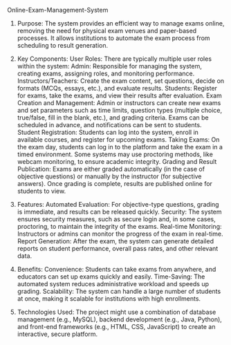 Online-Exam-Management-System

1. Purpose:
The system provides an efficient way to manage exams online, removing the need for physical exam venues and paper-based processes. It allows institutions to automate the exam process from scheduling to result generation.

2. Key Components:
User Roles: There are typically multiple user roles within the system:
Admin: Responsible for managing the system, creating exams, assigning roles, and monitoring performance.
Instructors/Teachers: Create the exam content, set questions, decide on formats (MCQs, essays, etc.), and evaluate results.
Students: Register for exams, take the exams, and view their results after evaluation.
Exam Creation and Management: Admin or instructors can create new exams and set parameters such as time limits, question types (multiple choice, true/false, fill in the blank, etc.), and grading criteria. Exams can be scheduled in advance, and notifications can be sent to students.
Student Registration: Students can log into the system, enroll in available courses, and register for upcoming exams.
Taking Exams: On the exam day, students can log in to the platform and take the exam in a timed environment.
Some systems may use proctoring methods, like webcam monitoring, to ensure academic integrity.
Grading and Result Publication: Exams are either graded automatically (in the case of objective questions) or manually by the instructor (for subjective answers).
Once grading is complete, results are published online for students to view.

3. Features:
Automated Evaluation: For objective-type questions, grading is immediate, and results can be released quickly.
Security: The system ensures security measures, such as secure login and, in some cases, proctoring, to maintain the integrity of the exams.
Real-time Monitoring: Instructors or admins can monitor the progress of the exam in real-time.
Report Generation: After the exam, the system can generate detailed reports on student performance, overall pass rates, and other relevant data.

4. Benefits:
Convenience: Students can take exams from anywhere, and educators can set up exams quickly and easily.
Time-Saving: The automated system reduces administrative workload and speeds up grading.
Scalability: The system can handle a large number of students at once, making it scalable for institutions with high enrollments.

5. Technologies Used:
The project might use a combination of database management (e.g., MySQL), backend development (e.g., Java, Python), and front-end frameworks (e.g., HTML, CSS, JavaScript) to create an interactive, secure platform.
